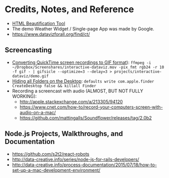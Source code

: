 # Credits, Notes, and Reference

  + [HTML Beautification Tool](http://www.cleancss.com/html-beautify/)
  + The demo Weather Widget / Single-page App was made by Google.
  + https://www.datavizforall.org/find/ct/

## Screencasting

  + [Converting QuickTime screen recordings to GIF format](https://gist.github.com/dergachev/4627207)): `ffmpeg -i ~/Dropbox/Screenshares/interactive-dataviz.mov -pix_fmt rgb24 -r 10 -f gif - | gifsicle --optimize=3 --delay=3 > projects/interactive-dataviz/demo.gif`
  + [Hiding all Folders on the Desktop](http://www.cultofmac.com/272595/quickly-hide-icons-desktop-os-x-tips/): `defaults write com.apple.finder CreateDesktop false && killall Finder`
  + Recording a screencast with audio (ALMOST, BUT NOT FULLY WORKING):
    + http://apple.stackexchange.com/a/213305/94120
    + https://www.cnet.com/how-to/record-your-computers-screen-with-audio-on-a-mac/
    + https://github.com/mattingalls/Soundflower/releases/tag/2.0b2

## Node.js Projects, Walkthroughs, and Documentation

  + https://github.com/s2t2/react-robots
  + http://data-creative.info/series/node-js-for-rails-developers/
  + http://data-creative.info/process-documentation/2015/07/18/how-to-set-up-a-mac-development-environment/
